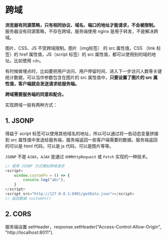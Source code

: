 # 跨域

**浏览器有同源策略，只有相同协议、域名、端口的地址才能请求，不会被限制。** 服务器没有同源策略，不存在跨域，服务端使用 nginx 是用于转发，不是解决跨域。

图片、CSS、JS 不受跨域限制。图片（img标签） 的 src 属性值，CSS （link 标签）的 href 属性值，JS（script 标签）的 src 属性值，都可以使用别的域的地址。比如使用 `cdn`。 

有时候做埋点时，比如要把用户访问、用户停留时间、进入下一步访问人数等关键统计数据，可以当作参数包含在图片的 src 属性值中，**只要设置了图片的 src 属性值，客户端就会发送请求给服务端。**

**跨域需要服务端的同意和配合。**

实现跨域一般有两种方式：

## 1. JSONP

得益于 script 标签可以使用其他域名的地址，所以可以通过将一些动态变量拼接到 src 属性值中发送给服务端，服务端返回一些客户端需要的数据。服务端返回的可以是 html 代码，可以是 js 代码，可以是图片等等。

`JSONP` 不是 `AJAX`，`AJAX` 是通过 `XHMHttpRequest` 或 `Fetch` 实现的一种技术。

```javascript
// 使用 JSONP 方式模拟跨域请求
<script>
    window.customFn = () => {
        console.log("abc");
    }
</script>
<script src="http://127.0.0.1:8901/getData.json"></script>
// 返回数据 customFn()

```

## 2. CORS

服务端设置 setHeader，response.setHeader("Access-Control-Allow-Origin", "http://localhost:8011").